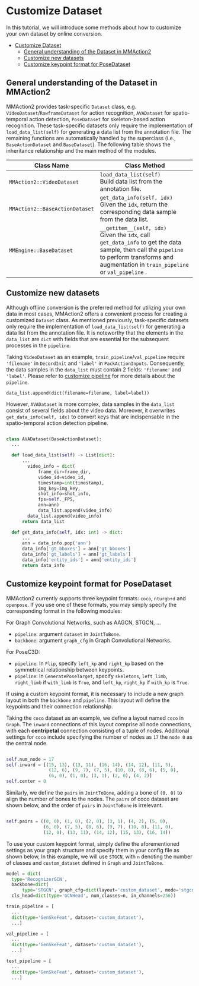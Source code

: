 # Customize Dataset

In this tutorial, we will introduce some methods about how to customize your own dataset by online conversion.

- [Customize Dataset](#customize-dataset)
  - [General understanding of the Dataset in MMAction2](#general-understanding-of-the-dataset-in-mmaction2)
  - [Customize new datasets](#customize-new-datasets)
  - [Customize keypoint format for PoseDataset](#customize-keypoint-format-for-posedataset)

## General understanding of the Dataset in MMAction2

MMAction2 provides task-specific `Dataset` class, e.g. `VideoDataset`/`RawframeDataset` for action recognition, `AVADataset` for spatio-temporal action detection, `PoseDataset` for skeleton-based action recognition. These task-specific datasets only require the implementation of `load_data_list(self)` for generating a data list from the annotation file. The remaining functions are automatically handled by the superclass (i.e., `BaseActionDataset` and `BaseDataset`). The following table shows the inheritance relationship and the main method of the modules.

| Class Name                     | Class Method                                                                                                                                                               |
| ------------------------------ | -------------------------------------------------------------------------------------------------------------------------------------------------------------------------- |
| `MMAction2::VideoDataset`      | `load_data_list(self)` <br> Build data list from the annotation file.                                                                                                      |
| `MMAction2::BaseActionDataset` | `get_data_info(self, idx)` <br> Given the `idx`, return the corresponding data sample from the data list.                                                                  |
| `MMEngine::BaseDataset`        | `__getitem__(self, idx)` <br> Given the `idx`, call `get_data_info` to get the data sample, then call the `pipeline` to perform transforms and augmentation in `train_pipeline` or `val_pipeline` . |

## Customize new datasets

Although offline conversion is the preferred method for utilizing your own data in most cases, MMAction2 offers a convenient process for creating a customized `Dataset` class. As mentioned previously, task-specific datasets only require the implementation of `load_data_list(self)` for generating a data list from the annotation file. It is noteworthy that the elements in the `data_list` are `dict` with fields that are essential for the subsequent processes in the `pipeline`.

Taking `VideoDataset` as an example, `train_pipeline`/`val_pipeline` require `'filename'` in `DecordInit` and `'label'` in `PackActionInputs`. Consequently, the data samples in the `data_list` must contain 2 fields: `'filename'` and `'label'`.
Please refer to [customize pipeline](customize_pipeline.md) for more details about the `pipeline`.

```
data_list.append(dict(filename=filename, label=label))
```

However, `AVADataset` is more complex, data samples in the `data_list` consist of several fields about the video data. Moreover, it overwrites `get_data_info(self, idx)` to convert keys that are indispensable in the spatio-temporal action detection pipeline.

```python

class AVADataset(BaseActionDataset):
  ...

  def load_data_list(self) -> List[dict]:
      ...
        video_info = dict(
            frame_dir=frame_dir,
            video_id=video_id,
            timestamp=int(timestamp),
            img_key=img_key,
            shot_info=shot_info,
            fps=self._FPS,
            ann=ann)
            data_list.append(video_info)
        data_list.append(video_info)
      return data_list

  def get_data_info(self, idx: int) -> dict:
      ...
      ann = data_info.pop('ann')
      data_info['gt_bboxes'] = ann['gt_bboxes']
      data_info['gt_labels'] = ann['gt_labels']
      data_info['entity_ids'] = ann['entity_ids']
      return data_info
```

## Customize keypoint format for PoseDataset

MMAction2 currently supports three keypoint formats: `coco`, `nturgb+d` and `openpose`. If you use one of these formats, you may simply specify the corresponding format in the following modules:

For Graph Convolutional Networks, such as AAGCN, STGCN, ...

- `pipeline`: argument `dataset` in `JointToBone`.
- `backbone`: argument `graph_cfg` in Graph Convolutional Networks.

For PoseC3D:

- `pipeline`: In `Flip`, specify `left_kp` and `right_kp` based on the symmetrical relationship between keypoints.
- `pipeline`: In `GeneratePoseTarget`, specify `skeletons`, `left_limb`, `right_limb` if `with_limb` is `True`, and `left_kp`, `right_kp` if `with_kp` is `True`.

If using a custom keypoint format, it is necessary to include a new graph layout in both the `backbone` and `pipeline`. This layout will define the keypoints and their connection relationship.

Taking the `coco` dataset as an example, we define a layout named `coco` in `Graph`. The `inward` connections of this layout comprise all node connections, with each **centripetal** connection consisting of a tuple of nodes. Additional settings for `coco` include specifying the number of nodes as `17` the `node 0` as the central node.

```python

self.num_node = 17
self.inward = [(15, 13), (13, 11), (16, 14), (14, 12), (11, 5),
                (12, 6), (9, 7), (7, 5), (10, 8), (8, 6), (5, 0),
                (6, 0), (1, 0), (3, 1), (2, 0), (4, 2)]
self.center = 0
```

Similarly, we define the `pairs` in `JointToBone`, adding a bone of `(0, 0)` to align the number of bones to the nodes. The `pairs` of coco dataset are shown below, and the order of `pairs` in `JointToBone` is irrelevant.

```python

self.pairs = ((0, 0), (1, 0), (2, 0), (3, 1), (4, 2), (5, 0),
              (6, 0), (7, 5), (8, 6), (9, 7), (10, 8), (11, 0),
              (12, 0), (13, 11), (14, 12), (15, 13), (16, 14))
```

To use your custom keypoint format, simply define the aforementioned settings as your graph structure and specify them in your config file as shown below, In this example, we will use `STGCN`, with `n` denoting the number of classes and `custom_dataset` defined in `Graph` and `JointToBone`.

```python
model = dict(
  type='RecognizerGCN',
  backbone=dict(
      type='STGCN', graph_cfg=dict(layout='custom_dataset', mode='stgcn_spatial')),
  cls_head=dict(type='GCNHead', num_classes=n, in_channels=256))

train_pipeline = [
  ...
  dict(type='GenSkeFeat', dataset='custom_dataset'),
  ...]

val_pipeline = [
  ...
  dict(type='GenSkeFeat', dataset='custom_dataset'),
  ...]

test_pipeline = [
  ...
  dict(type='GenSkeFeat', dataset='custom_dataset'),
  ...]

```
